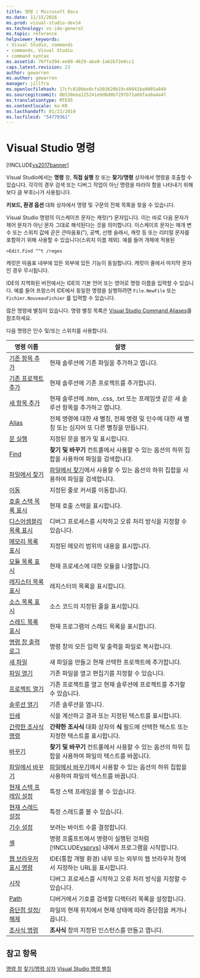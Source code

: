```yaml
---
title: 명령 | Microsoft Docs
ms.date: 11/15/2016
ms.prod: visual-studio-dev14
ms.technology: vs-ide-general
ms.topic: reference
helpviewer_keywords:
- Visual Studio, commands
- commands, Visual Studio
- command syntax
ms.assetid: 76ffa394-ee89-4629-aba9-1a62b72e6cc1
caps.latest.revision: 23
author: gewarren
ms.author: gewarren
manager: jillfra
ms.openlocfilehash: 17cfc810bbe8cfa303620b19c49941ba9085a849
ms.sourcegitcommit: 8b538eea125241e9d6d8b7297b72a66faa9a4a47
ms.translationtype: MTE95
ms.contentlocale: ko-KR
ms.lasthandoff: 01/23/2019
ms.locfileid: "54779361"
---
```

# <a name="visual-studio-commands"></a>Visual Studio 명령
[!INCLUDE[vs2017banner](../../includes/vs2017banner.md)]


Visual Studio에서는 **명령** 창, **직접 실행** 창 또는 **찾기/명령** 상자에서 명령을 호출할 수 있습니다. 각각의 경우 검색 또는 디버그 작업이 아닌 명령을 따라야 함을 나타내기 위해 보다 큼 부호(`>`)가 사용됩니다.

 **키보드, 환경 옵션** 대화 상자에서 명령 및 구문의 전체 목록을 찾을 수 있습니다.

 Visual Studio 명령의 이스케이프 문자는 캐럿(^) 문자입니다. 이는 바로 다음 문자가 제어 문자가 아닌 문자 그대로 해석된다는 것을 의미합니다. 이스케이프 문자는 매개 변수 또는 스위치 값에 곧은 큰따옴표("), 공백, 선행 슬래시, 캐럿 등 또는 리터럴 문자를 포함하기 위해 사용할 수 있습니다(스위치 이름 제외). 예를 들어 개체에 적용된

```
>Edit.Find ^^t /regex
```

 캐럿은 따옴표 내부에 있든 외부에 있든 기능이 동일합니다. 캐럿이 줄에서 마지막 문자인 경우 무시됩니다.

 IDE의 지역화된 버전에서는 IDE의 기본 언어 또는 영어로 명령 이름을 입력할 수 있습니다. 예를 들어 프랑스어 IDE에서 동일한 명령을 실행하려면 `File.NewFile` 또는 `Fichier.NouveauFichier` 를 입력할 수 있습니다.

 많은 명령에 별칭이 있습니다. 명령 별칭 목록은 [Visual Studio Command Aliases](../../ide/reference/visual-studio-command-aliases.md)를 참조하세요.

 다음 명령은 인수 및/또는 스위치를 사용합니다.

|명령 이름|설명|
|------------------|-----------------|
|[기존 항목 추가](../../ide/reference/add-existing-item-command.md)|현재 솔루션에 기존 파일을 추가하고 엽니다.|
|[기존 프로젝트 추가](../../ide/reference/add-existing-project-command.md)|현재 솔루션에 기존 프로젝트를 추가합니다.|
|[새 항목 추가](../../ide/reference/add-new-item-command.md)|현재 솔루션에 .htm, .css, .txt 또는 프레임셋 같은 새 솔루션 항목을 추가하고 엽니다.|
|[Alias](../../ide/reference/alias-command.md)|전체 명령에 대한 새 별칭, 전체 명령 및 인수에 대한 새 별칭 또는 심지어 또 다른 별칭을 만듭니다.|
|[문 실행](../../ide/reference/evaluate-statement-command.md)|지정된 문을 평가 및 표시합니다.|
|[Find](../../ide/reference/find-command.md)|**찾기 및 바꾸기** 컨트롤에서 사용할 수 있는 옵션의 하위 집합을 사용하여 파일을 검색합니다.|
|[파일에서 찾기](../../ide/reference/find-in-files-command.md)|[파일에서 찾기](../../ide/find-in-files.md)에서 사용할 수 있는 옵션의 하위 집합을 사용하여 파일을 검색합니다.|
|[이동](../../ide/reference/go-to-command.md)|지정된 줄로 커서를 이동합니다.|
|[호출 스택 목록 표시](../../ide/reference/list-call-stack-command.md)|현재 호출 스택을 표시합니다.|
|[디스어셈블리 목록 표시](../../ide/reference/list-disassembly-command.md)|디버그 프로세스를 시작하고 오류 처리 방식을 지정할 수 있습니다.|
|[메모리 목록 표시](../../ide/reference/list-memory-command.md)|지정된 메모리 범위의 내용을 표시합니다.|
|[모듈 목록 표시](../../ide/reference/list-modules-command.md)|현재 프로세스에 대한 모듈을 나열합니다.|
|[레지스터 목록 표시](../../ide/reference/list-registers-command.md)|레지스터의 목록을 표시합니다.|
|[소스 목록 표시](../../ide/reference/list-source-command.md)|소스 코드의 지정된 줄을 표시합니다.|
|[스레드 목록 표시](../../ide/reference/list-threads-command.md)|현재 프로그램의 스레드 목록을 표시합니다.|
|[명령 창 출력 로그](../../ide/reference/log-command-window-output-command.md)|명령 창의 모든 입력 및 출력을 파일로 복사합니다.|
|[새 파일](../../ide/reference/new-file-command.md)|새 파일을 만들고 현재 선택한 프로젝트에 추가합니다.|
|[파일 열기](../../ide/reference/open-file-command.md)|기존 파일을 열고 편집기를 지정할 수 있습니다.|
|[프로젝트 열기](../../ide/reference/open-project-command.md)|기존 프로젝트를 열고 현재 솔루션에 프로젝트를 추가할 수 있습니다.|
|[솔루션 열기](../../ide/reference/open-solution-command.md)|기존 솔루션을 엽니다.|
|[인쇄](../../ide/reference/print-command.md)|식을 계산하고 결과 또는 지정된 텍스트를 표시합니다.|
|[간략한 조사식 명령](../../ide/reference/quick-watch-command.md)|**간략한 조사식** 대화 상자의 **식** 필드에 선택한 텍스트 또는 지정한 텍스트를 표시합니다.|
|[바꾸기](../../ide/reference/replace-command.md)|**찾기 및 바꾸기** 컨트롤에서 사용할 수 있는 옵션의 하위 집합을 사용하여 파일의 텍스트를 바꿉니다.|
|[파일에서 바꾸기](../../ide/reference/replace-in-files-command.md)|[파일에서 바꾸기](../../ide/replace-in-files.md)에서 사용할 수 있는 옵션의 하위 집합을 사용하여 파일의 텍스트를 바꿉니다.|
|[현재 스택 프레임 설정](../../ide/reference/set-current-stack-frame-command.md)|특정 스택 프레임을 볼 수 있습니다.|
|[현재 스레드 설정](../../ide/reference/set-current-thread-command.md)|특정 스레드를 볼 수 있습니다.|
|[기수 설정](../../ide/reference/set-radix-command.md)|보려는 바이트 수를 결정합니다.|
|[셸](../../ide/reference/shell-command.md)|명령 프롬프트에서 명령이 실행된 것처럼 [!INCLUDE[vsprvs](../../includes/vsprvs-md.md)] 내에서 프로그램을 시작합니다.|
|[웹 브라우저 표시 명령](../../ide/reference/showwebbrowser-command.md)|IDE(통합 개발 환경) 내부 또는 외부의 웹 브라우저 창에서 지정하는 URL을 표시합니다.|
|[시작](../../ide/reference/start-command.md)|디버그 프로세스를 시작하고 오류 처리 방식을 지정할 수 있습니다.|
|[Path](../../ide/reference/symbol-path-command.md)|디버거에서 기호를 검색할 디렉터리 목록을 설정합니다.|
|[중단점 설정/해제](../../ide/reference/toggle-breakpoint-command.md)|파일의 현재 위치에서 현재 상태에 따라 중단점을 켜거나 끕니다.|
|[조사식 명령](../../ide/reference/watch-command.md)|**조사식** 창의 지정된 인스턴스를 만들고 엽니다.|

## <a name="see-also"></a>참고 항목
 [명령 창](../../ide/reference/command-window.md) [찾기/명령 상자](../../ide/find-command-box.md) [Visual Studio 명령 별칭](../../ide/reference/visual-studio-command-aliases.md)
